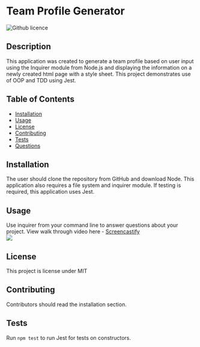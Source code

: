 # Team Profile Generator 
![Github licence](http://img.shields.io/badge/license-MIT-blue.svg)

## Description 
This application was created to generate a team profile based on user input using the Inquirer module from Node.js and displaying the information on a newly created html page with a style sheet. This project demonstrates use of OOP and TDD using Jest. 
 
## Table of Contents
* [Installation](#installation)
* [Usage](#usage)
* [License](#license)
* [Contributing](#contributing)
* [Tests](#tests)
* [Questions](#questions)

## Installation 
The user should clone the repository from GitHub and download Node. This application also requires a file system and inquirer module. If testing is required, this application uses Jest. 

## Usage 
Use inquirer from your command line to answer questions about your project.
View walk through video here - [Screencastify](https://drive.google.com/file/d/1tWZNaLaSKDgV-UohblVVEdnwex9nPzDj/view)<br>
<img src="./assets/image/samplepage.png">

## License 
This project is license under MIT

## Contributing 
Contributors should read the installation section. 

## Tests
Run `npm test` to run Jest for tests on constructors. 
